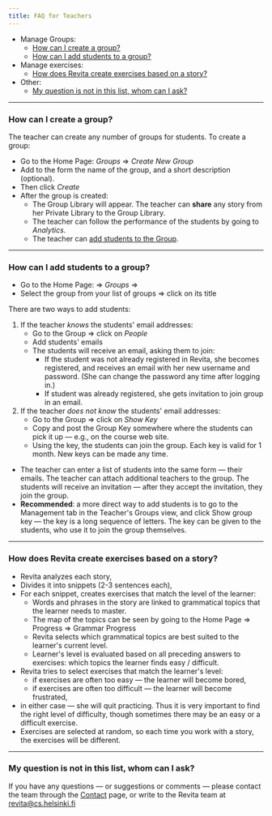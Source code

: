 ```yaml
---
title: FAQ for Teachers
---
```


* Manage Groups:
    * [How can I create a group?](#how-can-i-create-a-group)
    * [How can I add students to a group?](#how-can-i-add-students-to-a-group)
* Manage exercises:
    * [How does Revita create exercises based on a story?](how-does-revita-create-exercises-based-on-a-story)
* Other:
    * [My question is not in this list, whom can I ask?](#my-question-is-not-in-this-list-whom-can-i-ask)

<!-- table of contents created by Adrian Bonnet, see https://Relex12.github.io/Markdown-Table-of-Contents for more -->



____________________________________________________________________________
### How can I create a group?

The teacher can create any number of groups for students.  To create a group:

* Go to the Home Page:  _Groups_ ⇒  _Create New Group_
* Add to the form the name of the group, and a short description (optional).  
* Then click _Create_
* After the group is created:
    * The Group Library will appear.  The teacher can **share** any story from her Private Library to the Group Library.
    * The teacher can follow the performance of the students by going to _Analytics_.
    * The teacher can [add students to the Group](#how-can-i-add-students-to-a-group).



____________________________________________________________________________
### How can I add students to a group?

* Go to the Home Page: ⇒  _Groups_ ⇒
* Select the group from your list of groups ⇒ click on its title

There are two ways to add students:
1. If the teacher _knows_ the students' email addresses:
    * Go to the Group ⇒ click on _People_
    * Add students' emails
    * The students will receive an email, asking them to join:
        * If the student was not already registered in Revita, she becomes registered, and receives an email with her new username and password. (She can change the password any time after logging in.)
        * If student was already registered, she gets invitation to join group in an email.<!--- (unless teacher is MASTER-OF-DOMAIN...) --->
1. If the teacher _does not know_ the students' email addresses:
    * Go to the Group ⇒ click on _Show Key_
    * Copy and post the Group Key somewhere where the students can pick it up — e.g., on the course web site.
    * Using the key, the students can join the group.  Each key is valid for 1 month.  New keys can be made any time.

* The teacher can enter a list of students into the same form — their emails.  The teacher can attach additional teachers to the group.  The students will receive an invitation — after they accept the invitation, they join the group.
* **Recommended**: a more direct way to add students is to go to the Management  tab in the Teacher's Groups view, and click Show group key — the key is a long sequence of letters.  The key can be given to the students, who use it to join the group themselves.

<!--- 
* Recommended **for schools / universities**: A teacher can request the status of "Master of Domain" by contacting the Revita Team.  A "Master" can add students within the school email domain, without invitation. 
--->
  

____________________________________________________________________________
### How does Revita create exercises based on a story?

- Revita analyzes each story,
- Divides it into snippets (2-3 sentences each),
- For each snippet, creates exercises that match the level of the learner:
    - Words and phrases in the story are linked to grammatical topics that the learner needs to master.
    - The map of the topics can be seen by going to the Home Page ⇒ Progress ⇒ Grammar Progress
    - Revita selects which grammatical topics are best suited to the learner's current level.
    - Learner's level is evaluated based on all preceding answers to exercises: which topics the learner finds easy / difficult.
- Revita tries to select exercises that match the learner's level:
    - if exercises are often too easy — the learner will become bored,
    - if exercises are often too difficult — the learner will become frustrated,
- in either case — she will quit practicing. Thus it is very important to find the right level of difficulty, though sometimes there may be an easy or a difficult exercise.
- Exercises are selected at random, so each time you work with a story, the exercises will be different.



<!---
* [Как ревита создает упражнения на основе текста ?](#как-ревита-создает-упражнения-на-основе-текста-)
--->

<!---
____________________________________________________________________________
### Как Ревита создает упражнения на основе текста ?

Ревита анализирует каждый тескт, разбивает его на кусочки (примерно 2-3 предложения), и для каждого кусочка создает упражнения, настроенные на уровень ученика:

1. Все фразы и слова в тексте связаны с лингвистическими конструктами, которые ученик должен усвоить.  Схему конструктов можно увидеть в настройках, нажав "Настройки" ⇒ "Настройки обучения".  Конструкты могут быть включены / отключены в ручном режиме, или (более рекоммендуемо) оставить все конструкты включенными, и предоставить Ревите возможность выбирать подходящие конструкты в соответствии с уровнем знаний ученика. <br/><br/>
Уровень ученика оценивается на основе всех предыдущих ответов на упражнения — какие конструкты для ученика проще, какие сложнее.
1. Ревита старается подбирать упражнения, в среднем  подходящие для ученика по уровню:

   * если упражнения слишком просты слишком часто, ученику наскучит, и он бросит занятия,
   * если упражнения слишком сложны слишком часто, ученик будет перегружен, и бросит занятия.
Поэтому очень важно, чтобы уровень упражнений оптимально соответствовал уровню ученика в среднем — т.е. ученик может получать очень сложные или очень простые упражнения, но это случается редко.
1. Упражнения выбираются из текста случайным образом, так что при каждом прохождении текста, уражнения будут новыми — это позволяет многократно упражняться с одним и тем же текстом, и делает упражнения более разнообразными и менее скучными.
--->


____________________________________________________________________________
### My question is not in this list, whom can I ask?

If you have any questions — or suggestions or comments — please contact the team through the <u>Contact</u> page, or write to the Revita team at  revita@cs.helsinki.fi
